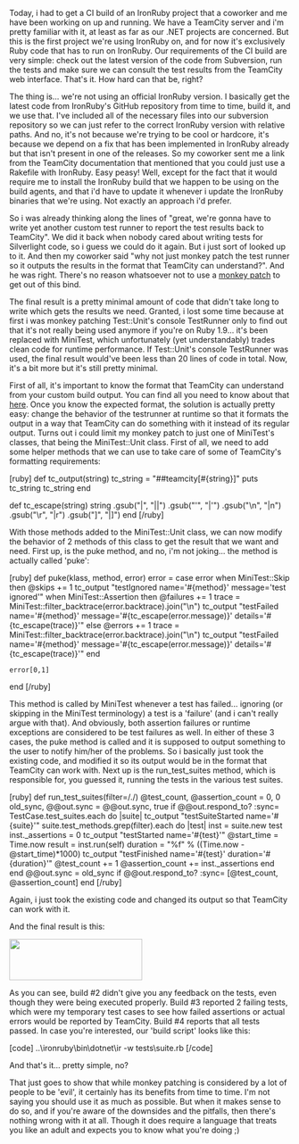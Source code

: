 Today, i had to get a CI build of an IronRuby project that a coworker and me have been working on up and running.  We have a TeamCity server and i'm pretty familiar with it, at least as far as our .NET projects are concerned.  But this is the first project we're using IronRuby on, and for now it's exclusively Ruby code that has to run on IronRuby.  Our requirements of the CI build are very simple: check out the latest version of the code from Subversion, run the tests and make sure we can consult the test results from the TeamCity web interface.  That's it. How hard can that be, right?  

The thing is... we're not using an official IronRuby version.  I basically get the latest code from IronRuby's GitHub repository from time to time, build it, and we use that.  I've included all of the necessary files into our subversion repository so we can just refer to the correct IronRuby version with relative paths.  And no, it's not because we're trying to be cool or hardcore, it's because we depend on a fix that has been implemented in IronRuby already but that isn't present in one of the releases.  So my coworker sent me a link from the TeamCity documentation that mentioned that you could just use a Rakefile with IronRuby.  Easy peasy!  Well, except for the fact that it would require me to install the IronRuby build that we happen to be using on the build agents, and that i'd have to update it whenever i update the IronRuby binaries that we're using.  Not exactly an approach i'd prefer.

So i was already thinking along the lines of "great, we're gonna have to write yet another custom test runner to report the test results back to TeamCity".  We did it back when nobody cared about writing tests for Silverlight code, so i guess we could do it again.  But i just sort of looked up to it.  And then my coworker said "why not just monkey patch the test runner so it outputs the results in the format that TeamCity can understand?".  And he was right.  There's no reason whatsoever not to use a <a href="http://en.wikipedia.org/wiki/Monkey_patch">monkey patch</a> to get out of this bind.

The final result is a pretty minimal amount of code that didn't take long to write which gets the results we need.  Granted, i lost some time because at first i was monkey patching Test::Unit's console TestRunner only to find out that it's not really being used anymore if you're on Ruby 1.9... it's been replaced with MiniTest, which unfortunately (yet understandably) trades clean code for runtime performance.   If Test::Unit's console TestRunner was used, the final result would've been less than 20 lines of code in total.  Now, it's a bit more but it's still pretty minimal.

First of all, it's important to know the format that TeamCity can understand from your custom build output.  You can find all you need to know about that <a href="http://confluence.jetbrains.net/display/TCD5/Build+Script+Interaction+with+TeamCity#BuildScriptInteractionwithTeamCity-ReportingTests">here</a>.  Once you know the expected format, the solution is actually pretty easy: change the behavior of the testrunner at runtime so that it formats the output in a way that TeamCity can do something with it instead of its regular output.  Turns out i could limit my monkey patch to just one of MiniTest's classes, that being the MiniTest::Unit class.  First of all, we need to add some helper methods that we can use to take care of some of TeamCity's formatting requirements:

<div>
[ruby]
  def tc_output(string)
    tc_string = &quot;##teamcity[#{string}]&quot;
    puts tc_string
    tc_string
  end
     
  def tc_escape(string)
    string
      .gsub(&quot;|&quot;, &quot;||&quot;)
      .gsub(&quot;'&quot;, &quot;|'&quot;)
      .gsub(&quot;\n&quot;, &quot;|n&quot;)
      .gsub(&quot;\r&quot;, &quot;|r&quot;)
      .gsub(&quot;]&quot;, &quot;|]&quot;) 
  end
[/ruby] 
</div>

With those methods added to the MiniTest::Unit class, we can now modify the behavior of 2 methods of this class to get the result that we want and need.  First up, is the puke method, and no, i'm not joking... the method is actually called 'puke':

<div>
[ruby]
  def puke(klass, method, error)
    error = case error
      when MiniTest::Skip then
        @skips += 1
        tc_output &quot;testIgnored name='#{method}' message='test ignored'&quot;
      when MiniTest::Assertion then
        @failures += 1
        trace = MiniTest::filter_backtrace(error.backtrace).join(&quot;\n&quot;)
        tc_output &quot;testFailed name='#{method}' message='#{tc_escape(error.message)}' details='#{tc_escape(trace)}'&quot;
      else
        @errors += 1
        trace = MiniTest::filter_backtrace(error.backtrace).join(&quot;\n&quot;)
        tc_output &quot;testFailed name='#{method}' message='#{tc_escape(error.message)}' details='#{tc_escape(trace)}'&quot;
    end
      
    error[0,1]  
  end
[/ruby]
</div>

This method is called by MiniTest whenever a test has failed... ignoring (or skipping in the MiniTest terminology) a test is a 'failure' (and i can't really argue with that).  And obviously, both assertion failures or runtime exceptions are considered to be test failures as well.  In either of these 3 cases, the puke method is called and it is supposed to output something to the user to notify him/her of the problems.  So i basically just took the existing code, and modified it so its output would be in the format that TeamCity can work with.  Next up is the run_test_suites method, which is responsible for, you guessed it, running the tests in the various test suites.

<div>
[ruby]
  def run_test_suites(filter=/./)
    @test_count, @assertion_count = 0, 0
    old_sync, @@out.sync = @@out.sync, true if @@out.respond_to? :sync=
    TestCase.test_suites.each do |suite|
      tc_output &quot;testSuiteStarted name='#{suite}'&quot;
      suite.test_methods.grep(filter).each do |test|
        inst = suite.new test
        inst._assertions = 0
        tc_output &quot;testStarted name='#{test}'&quot;
        @start_time = Time.now
        result = inst.run(self)
        duration = &quot;%f&quot; % ((Time.now - @start_time)*1000)
        tc_output &quot;testFinished name='#{test}' duration='#{duration}'&quot;
        @test_count += 1
        @assertion_count += inst._assertions
      end
    end
    @@out.sync = old_sync if @@out.respond_to? :sync=
    [@test_count, @assertion_count]
  end
[/ruby]
</div>

Again, i just took the existing code and changed its output so that TeamCity can work with it. 

And the final result is this:

<img src="http://davybrion.com/blog/wp-content/uploads/2010/10/ci.png" alt="" title="ci" width="238" height="74" class="aligncenter size-full wp-image-2760" />

As you can see, build #2 didn't give you any feedback on the tests, even though they were being executed properly.  Build #3 reported 2 failing tests, which were my temporary test cases to see how failed assertions or actual errors would be reported by TeamCity.  Build #4 reports that all tests passed.  In case you're interested, our 'build script' looks like this:

<div>
[code]
..\ironruby\bin\dotnet\ir -w tests\suite.rb
[/code]
</div>

And that's it... pretty simple, no?

That just goes to show that while monkey patching is considered by a lot of people to be 'evil', it certainly has its benefits from time to time.  I'm not saying you should use it as much as possible.  But when it makes sense to do so, and if you're aware of the downsides and the pitfalls, then there's nothing wrong with it at all.  Though it does require a language that treats you like an adult and expects you to know what you're doing ;)